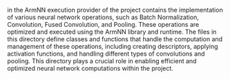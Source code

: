 in the ArmNN execution provider of the project contains the implementation of various neural network operations, such as Batch Normalization, Convolution, Fused Convolution, and Pooling. These operations are optimized and executed using the ArmNN library and runtime. The files in this directory define classes and functions that handle the computation and management of these operations, including creating descriptors, applying activation functions, and handling different types of convolutions and pooling. This directory plays a crucial role in enabling efficient and optimized neural network computations within the project.